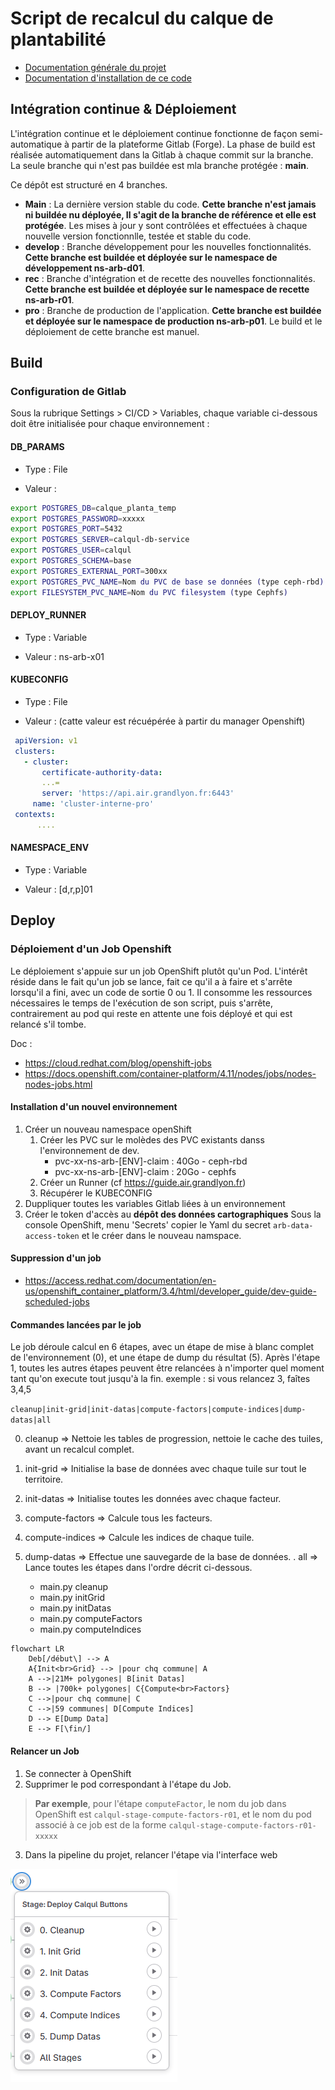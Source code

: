 # Script de recalcul du calque de plantabilité

- [Documentation générale du projet](https://forge.grandlyon.com/systemes-dinformation/arb_calque_plantabilite/)
- [Documentation d'installation de ce code](https://forge.grandlyon.com/systemes-dinformation/script-recalcul-calque/)

## Intégration continue & Déploiement

L'intégration continue et le déploiement continue fonctionne de façon semi-automatique à partir de la plateforme Gitlab (Forge). 
La phase de build est réalisée automatiquement dans la Gitlab à chaque commit sur la branche.
La seule branche qui n'est pas buildée est mla branche protégée : __main__.

Ce dépôt est structuré en 4 branches.

- __Main__ : La dernière version stable du code. **Cette branche n'est jamais ni buildée nu déployée, Il s'agit de la branche de référence et elle est protégée**.
             Les mises à jour y sont contrôlées et effectuées à chaque nouvelle version fonctionnlle, testée et stable du code. 
- __develop__ : Branche développement pour les nouvelles fonctionnalités. **Cette branche est buildée et déployée sur le namespace de développement ns-arb-d01**.
- __rec__ : Branche d'intégration et de recette des nouvelles fonctionnalités. **Cette branche est buildée et déployée sur le namespace de recette ns-arb-r01**.
- __pro__ : Branche de production de l'application. **Cette branche est buildée et déployée sur le namespace de production ns-arb-p01**.
            Le build et le déploiement de cette branche est manuel.

## Build

### Configuration de Gitlab
Sous la rubrique Settings > CI/CD > Variables, chaque variable ci-dessous doit être initialisée pour chaque environnement :

#### DB_PARAMS
- Type : File

- Valeur :

```bash
export POSTGRES_DB=calque_planta_temp
export POSTGRES_PASSWORD=xxxxx
export POSTGRES_PORT=5432
export POSTGRES_SERVER=calqul-db-service
export POSTGRES_USER=calqul
export POSTGRES_SCHEMA=base
export POSTGRES_EXTERNAL_PORT=300xx
export POSTGRES_PVC_NAME=Nom du PVC de base se données (type ceph-rbd)
export FILESYSTEM_PVC_NAME=Nom du PVC filesystem (type Cephfs)
```

#### DEPLOY_RUNNER

-  Type : Variable

- Valeur : ns-arb-x01

#### KUBECONFIG

- Type : File

- Valeur : (catte valeur est récuépérée à partir du manager Openshift)

```yaml  
 apiVersion: v1
 clusters:
   - cluster:
       certificate-authority-data: 
       ...=
       server: 'https://api.air.grandlyon.fr:6443'
     name: 'cluster-interne-pro'
 contexts:
      ....
```

#### NAMESPACE_ENV

-  Type : Variable

- Valeur : [d,r,p]01

## Deploy 

### Déploiement d'un Job Openshift
Le déploiement s'appuie sur un job OpenShift plutôt qu'un Pod. 
L'intérêt réside dans le fait qu'un job se lance, fait ce qu'il a à faire et s'arrête lorsqu'il a fini, avec un code de sortie 0 ou 1.
Il consomme les ressources nécessaires le temps de l'exécution de son script, puis s'arrête, contrairement au pod qui reste en attente une fois déployé et qui est relancé s'il tombe.

Doc : 
 - https://cloud.redhat.com/blog/openshift-jobs
 - https://docs.openshift.com/container-platform/4.11/nodes/jobs/nodes-nodes-jobs.html

#### Installation d'un nouvel environnement

1. Créer un nouveau namespace openShift
   1. Créer les PVC sur le molèdes des PVC existants danss l'environnement de dev.
      - pvc-xx-ns-arb-[ENV]-claim : 40Go - ceph-rbd
      - pvc-xx-ns-arb-[ENV]-claim : 20Go -  cephfs
   2. Créer un Runner (cf https://guide.air.grandlyon.fr)
   3. Récupérer le KUBECONFIG
2. Duppliquer toutes les variables Gitlab liées à un environnement
3. Créer le token d'accès au __dépôt des données cartographiques__
   Sous la console OpenShift, menu 'Secrets' copier le Yaml du secret `arb-data-access-token` et le créer dans le nouveau namspace.

#### Suppression d'un job

 - https://access.redhat.com/documentation/en-us/openshift_container_platform/3.4/html/developer_guide/dev-guide-scheduled-jobs

#### Commandes lancées par le job 

Le job déroule calcul en 6 étapes, avec un étape de mise à blanc complet de l'environnement (0), et une étape de dump du résultat (5).
Après l'étape 1, toutes les autres étapes peuvent être relancées à n'importer quel moment tant qu'on execute tout jusqu'à la fin.
exemple : si vous relancez 3, faîtes 3,4,5

`cleanup|init-grid|init-datas|compute-factors|compute-indices|dump-datas|all`

0. cleanup => Nettoie les tables de progression, nettoie le cache des tuiles, avant un recalcul complet.
1. init-grid => Initialise la base de données avec chaque tuile sur tout le territoire.
2. init-datas => Initialise toutes les données avec chaque facteur.
3. compute-factors => Calcule tous les facteurs.
4. compute-indices => Calcule les indices de chaque tuile.
5. dump-datas => Effectue une sauvegarde de la base de données.
. all => Lance toutes les étapes dans l'ordre décrit ci-dessous.

   - main.py cleanup
   - main.py initGrid
   - main.py initDatas
   - main.py computeFactors
   - main.py computeIndices
  
```mermaid
flowchart LR
    Deb[/début\] --> A   
    A{Init<br>Grid} --> |pour chq commune| A
    A -->|21M+ polygones| B[init Datas]
    B --> |700k+ polygones| C{Compute<br>Factors}
    C -->|pour chq commune| C
    C -->|59 communes| D[Compute Indices]
    D --> E[Dump Data]
    E --> F[\fin/]
```

#### Relancer un Job

 1. Se connecter à OpenShift
 2. Supprimer le pod correspondant à l'étape du Job. 
 
 >   __Par exemple__, pour l'étape `computeFactor`, le nom du job dans OpenShift est `calqul-stage-compute-factors-r01`, 
 >   et le nom du pod associé à ce job est de la forme `calqul-stage-compute-factors-r01-xxxxx`

 3. Dans la pipeline du projet, relancer l'étape via l'interface web 

![Listes des étapes du calcul](doc/etapes.png)